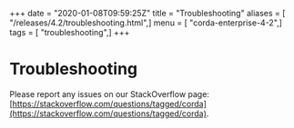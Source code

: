 +++
date = "2020-01-08T09:59:25Z"
title = "Troubleshooting"
aliases = [ "/releases/4.2/troubleshooting.html",]
menu = [ "corda-enterprise-4-2",]
tags = [ "troubleshooting",]
+++


# Troubleshooting

Please report any issues on our StackOverflow page: [https://stackoverflow.com/questions/tagged/corda](https://stackoverflow.com/questions/tagged/corda).


